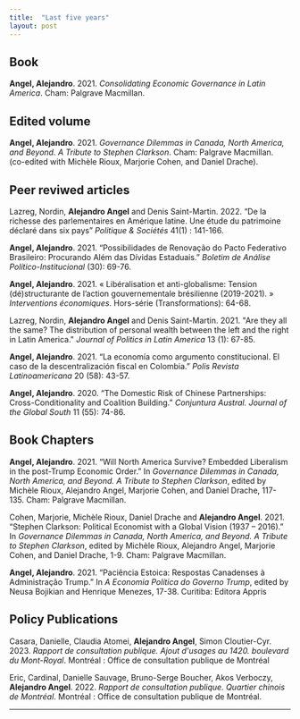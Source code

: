 ```yaml
---
title:  "Last five years"
layout: post
---
```



## Book 

**Angel, Alejandro**. 2021. _Consolidating Economic Governance in Latin America_. Cham: Palgrave Macmillan. 




## Edited volume 

**Angel, Alejandro**. 2021. _Governance Dilemmas in Canada, North America, and Beyond. A Tribute to Stephen Clarkson_. Cham: Palgrave Macmillan. (co-edited with Michèle Rioux, Marjorie Cohen, and Daniel Drache).





## Peer reviwed articles

Lazreg, Nordin, **Alejandro Angel** and Denis Saint-Martin. 2022. “De la richesse des parlementaires en Amérique latine. Une étude du patrimoine déclaré dans six pays” _Politique & Sociétés_ 41(1) : 141-166. 


**Angel, Alejandro**. 2021. “Possibilidades de Renovação do Pacto Federativo Brasileiro: Procurando Além das Dívidas Estaduais.” _Boletim de Análise Político-Institucional_ (30): 69-76.


**Angel, Alejandro**. 2021. « Libéralisation et anti-globalisme: Tension (dé)structurante de l’action gouvernementale brésilienne (2019-2021). » _Interventions économiques_. Hors-série (Transformations): 64-68. 


Lazreg, Nordin, **Alejandro Angel** and Denis Saint-Martin. 2021. "Are they all the same? The distribution of personal wealth between the left and the right in Latin America." _Journal of Politics in Latin America_ 13 (1): 67-85.


**Angel, Alejandro**. 2021. “La economía como argumento constitucional. El caso de la descentralización fiscal en Colombia.” _Polis Revista Latinoamericana_ 20 (58): 43-57. 


**Angel, Alejandro**. 2020. “The Domestic Risk of Chinese Partnerships: Cross-Conditionality and Coalition Building.” _Conjuntura Austral. Journal of the Global South_ 11 (55): 74-86.




## Book Chapters

**Angel, Alejandro**. 2021. “Will North America Survive? Embedded Liberalism in the post-Trump Economic Order.” In _Governance Dilemmas in Canada, North America, and Beyond. A Tribute to Stephen Clarkson_, edited by Michèle Rioux, Alejandro Angel, Marjorie Cohen, and Daniel Drache, 117-135. Cham: Palgrave Macmillan.


Cohen, Marjorie, Michèle Rioux, Daniel Drache and **Alejandro Angel**. 2021. “Stephen Clarkson: Political Economist with a Global Vision (1937 – 2016).” In _Governance Dilemmas in Canada, North America, and Beyond. A Tribute to Stephen Clarkson_, edited by Michèle Rioux, Alejandro Angel, Marjorie Cohen, and Daniel Drache, 1-9. Cham: Palgrave Macmillan. 

 
**Angel, Alejandro**. 2021. “Paciência Estoica: Respostas Canadenses à Administração Trump.” In _A Economia Política do Governo Trump_, edited by Neusa Bojikian and Henrique Menezes, 17-38. Curitiba: Editora Appris





## Policy Publications

Casara, Danielle, Claudia Atomei, **Alejandro Angel**, Simon Cloutier-Cyr. 2023. _Rapport de consultation publique. Ajout d'usages au 1420. boulevard du Mont-Royal_. Montréal : Office de consultation publique de Montréal 

Eric, Cardinal, Danielle Sauvage, Bruno-Serge Boucher, Akos Verboczy, **Alejandro Angel**. 2022. _Rapport de consultation publique. Quartier chinois de Montréal_. Montréal : Office de consultation publique de Montréal.

---

